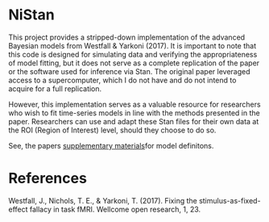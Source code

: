 # NiStan

This project provides a stripped-down implementation of the advanced Bayesian models from Westfall & Yarkoni (2017). It is important to note that this code is designed for simulating data and verifying the appropriateness of model fitting, but it does not serve as a complete replication of the paper or the software used for inference via Stan. The original paper leveraged access to a supercomputer, which I do not have and do not intend to acquire for a full replication.

However, this implementation serves as a valuable resource for researchers who wish to fit time-series models in line with the methods presented in the paper. Researchers can use and adapt these Stan files for their own data at the ROI (Region of Interest) level, should they choose to do so.

See, the papers [supplementary materials](https://wellcomeopenresearch.s3.amazonaws.com/supplementary/10298/74653d11-2215-4d86-8256-22ec69deb4e1.pdf)for model definitons.

# References
Westfall, J., Nichols, T. E., & Yarkoni, T. (2017). Fixing the stimulus-as-fixed-effect fallacy in task fMRI. Wellcome open research, 1, 23.